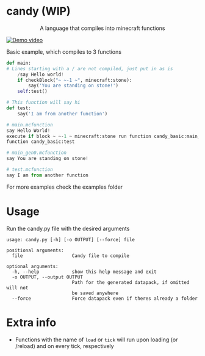 # candy (WIP)
<p align="center">A language that compiles into minecraft functions</p>

[![Demo video](https://imgur.com/f142R0P.png)](https://streamable.com/063av)

Basic example, which compiles to 3 functions
```python
def main:
# Lines starting with a / are not compiled, just put in as is
    /say Hello world!
    if checkBlock("~ ~-1 ~", minecraft:stone):
        say('You are standing on stone!')
    self:test()

# This function will say hi
def test:
    say('I am from another function')
```
```python
# main.mcfunction
say Hello World!
execute if block ~ ~-1 ~ minecraft:stone run function candy_basic:main_gen0
function candy_basic:test

# main_gen0.mcfunction
say You are standing on stone!

# test.mcfunction
say I am from another function
```
For more examples check the examples folder

# Usage
Run the candy.py file with the desired arguments
```
usage: candy.py [-h] [-o OUTPUT] [--force] file

positional arguments:
  file                  Candy file to compile

optional arguments:
  -h, --help            show this help message and exit
  -o OUTPUT, --output OUTPUT
                        Path for the generated datapack, if omitted will not
                        be saved anywhere
  --force               Force datapack even if theres already a folder
```

# Extra info
- Functions with the name of `load` or `tick` will run upon loading (or /reload) and on every tick, respectively